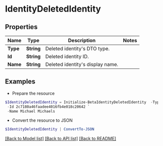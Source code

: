 # IdentityDeletedIdentity
## Properties

Name | Type | Description | Notes
------------ | ------------- | ------------- | -------------
**Type** | **String** | Deleted identity&#39;s DTO type. | 
**Id** | **String** | Deleted identity ID. | 
**Name** | **String** | Deleted identity&#39;s display name. | 

## Examples

- Prepare the resource
```powershell
$IdentityDeletedIdentity = Initialize-BetaIdentityDeletedIdentity  -Type IDENTITY `
 -Id 2c7180a46faadee4016fb4e018c20642 `
 -Name Michael Michaels
```

- Convert the resource to JSON
```powershell
$IdentityDeletedIdentity | ConvertTo-JSON
```

[[Back to Model list]](../README.md#documentation-for-models) [[Back to API list]](../README.md#documentation-for-api-endpoints) [[Back to README]](../README.md)

